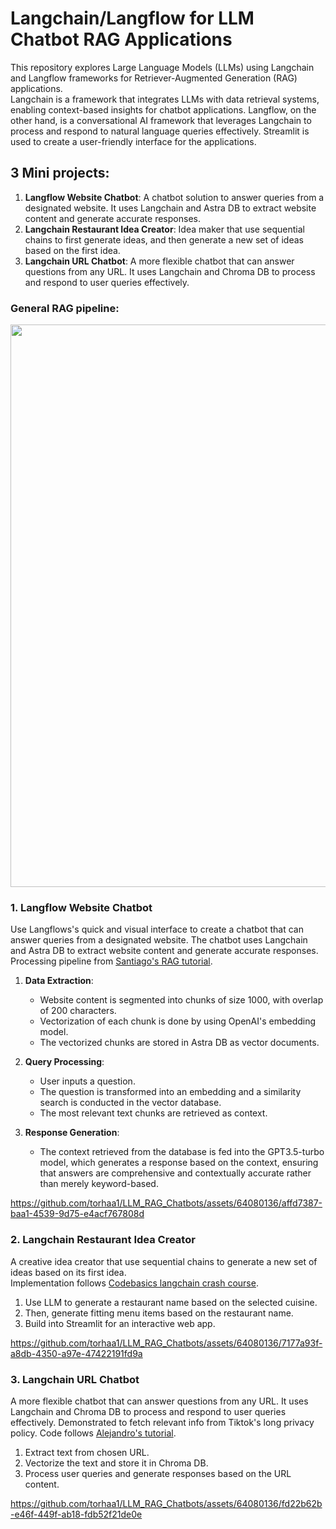 # Langchain/Langflow for LLM Chatbot RAG Applications

This repository explores Large Language Models (LLMs) using Langchain and Langflow frameworks for Retriever-Augmented Generation (RAG) applications.   
Langchain is a framework that integrates LLMs with data retrieval systems, enabling context-based insights for chatbot applications. Langflow, on the other hand, is a conversational AI framework that leverages Langchain to process and respond to natural language queries effectively.
Streamlit is used to create a user-friendly interface for the applications.

## 3 Mini projects:
1) **Langflow Website Chatbot**: A chatbot solution to answer queries from a designated website. It uses Langchain and Astra DB to extract website content and generate accurate responses.
2) **Langchain Restaurant Idea Creator**: Idea maker that use sequential chains to first generate ideas, and then generate a new set of ideas based on the first idea.
3) **Langchain URL Chatbot**: A more flexible chatbot that can answer questions from any URL. It uses Langchain and Chroma DB to process and respond to user queries effectively.

### General RAG pipeline:   
<img src="https://github.com/torhaa1/LLM_RAG_Chatbots/blob/main/media/HTML-rag-diagram.jpg" width="900">


### 1. Langflow Website Chatbot

Use Langflows's quick and visual interface to create a chatbot that can answer queries from a designated website. The chatbot uses Langchain and Astra DB to extract website content and generate accurate responses. Processing pipeline from [Santiago's RAG tutorial](https://www.youtube.com/watch?v=RWo4GDTZIsE).

1. **Data Extraction**:
   - Website content is segmented into chunks of size 1000, with overlap of 200 characters.
   - Vectorization of each chunk is done by using OpenAI's embedding model.
   - The vectorized chunks are stored in Astra DB as vector documents.

2. **Query Processing**:
   - User inputs a question.
   - The question is transformed into an embedding and a similarity search is conducted in the vector database.
   - The most relevant text chunks are retrieved as context.

3. **Response Generation**:
   - The context retrieved from the database is fed into the GPT3.5-turbo model, which generates a response based on the context, ensuring that answers are comprehensive and contextually accurate rather than merely keyword-based.

https://github.com/torhaa1/LLM_RAG_Chatbots/assets/64080136/affd7387-baa1-4539-9d75-e4acf767808d


### 2. Langchain Restaurant Idea Creator
A creative idea creator that use sequential chains to generate a new set of ideas based on its first idea.   
   Implementation follows [Codebasics langchain crash course](https://www.youtube.com/watch?v=nAmC7SoVLd8).

1) Use LLM to generate a restaurant name based on the selected cuisine.   
2) Then, generate fitting menu items based on the restaurant name.
3) Build into Streamlit for an interactive web app.

https://github.com/torhaa1/LLM_RAG_Chatbots/assets/64080136/7177a93f-a8db-4350-a97e-47422191fd9a


### 3. Langchain URL Chatbot
A more flexible chatbot that can answer questions from any URL. It uses Langchain and Chroma DB to process and respond to user queries effectively. Demonstrated to fetch relevant info from Tiktok's long privacy policy. Code follows [Alejandro's tutorial](https://www.youtube.com/watch?v=bupx08ZgSFg).

1) Extract text from chosen URL.
2) Vectorize the text and store it in Chroma DB.
3) Process user queries and generate responses based on the URL content.

https://github.com/torhaa1/LLM_RAG_Chatbots/assets/64080136/fd22b62b-e46f-449f-ab18-fdb52f21de0e
